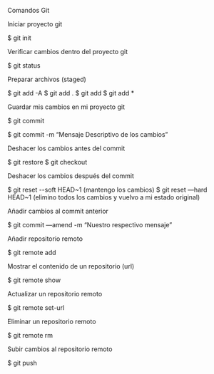 Comandos Git

Iniciar proyecto git

$ git init

Verificar cambios dentro del proyecto git

$ git status

Preparar archivos (staged)

$ git add -A
$ git add .
$ git add <filename>
$ git add *

Guardar mis cambios en mi proyecto git 

$ git commit 

$ git commit -m “Mensaje Descriptivo de los cambios”

Deshacer los cambios antes del commit 

$ git restore <filename>
$ git checkout <filename>

Deshacer los cambios después del commit

$ git reset --soft HEAD~1 (mantengo los cambios)
$ git reset —hard HEAD~1 (elimino todos los cambios y vuelvo a mi estado original)


Añadir cambios al commit anterior

$ git commit —amend -m “Nuestro respectivo mensaje”

Añadir repositorio remoto

$ git remote add <repo-name> <repo-url>

Mostrar el contenido de un repositorio (url)

$ git remote show <repo-name>

Actualizar un repositorio remoto

$ git remote set-url <repo-name> <repo-url>

Eliminar un repositorio remoto 

$ git remote rm <repo-name>

Subir cambios al repositorio remoto

$ git push <repo-name> <branch-name>
